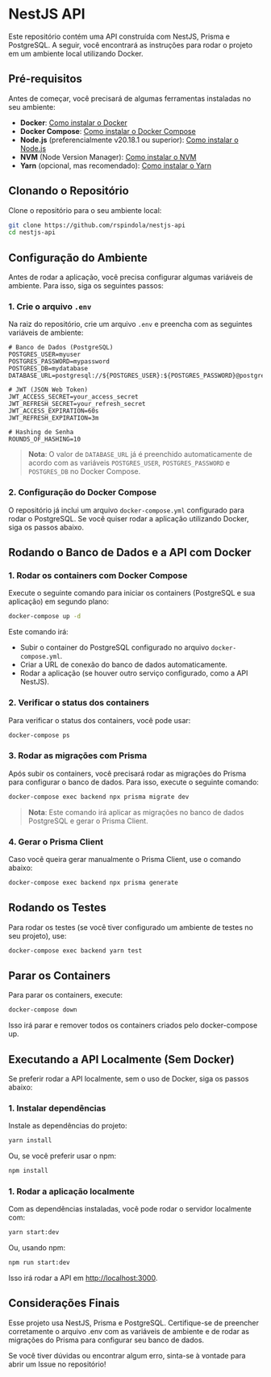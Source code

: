 # NestJS API

Este repositório contém uma API construída com NestJS, Prisma e PostgreSQL. A seguir, você encontrará as instruções para rodar o projeto em um ambiente local utilizando Docker.

## Pré-requisitos

Antes de começar, você precisará de algumas ferramentas instaladas no seu ambiente:

- **Docker**: [Como instalar o Docker](https://docs.docker.com/get-docker/)
- **Docker Compose**: [Como instalar o Docker Compose](https://docs.docker.com/compose/install/)
- **Node.js** (preferencialmente v20.18.1 ou superior): [Como instalar o Node.js](https://nodejs.org/)
- **NVM** (Node Version Manager): [Como instalar o NVM](https://github.com/nvm-sh/nvm#installing-and-updating)
- **Yarn** (opcional, mas recomendado): [Como instalar o Yarn](https://classic.yarnpkg.com/en/docs/install/)

## Clonando o Repositório

Clone o repositório para o seu ambiente local:

```bash
git clone https://github.com/rspindola/nestjs-api
cd nestjs-api
```

## Configuração do Ambiente

Antes de rodar a aplicação, você precisa configurar algumas variáveis de ambiente. Para isso, siga os seguintes passos:

### 1. Crie o arquivo `.env`

Na raiz do repositório, crie um arquivo `.env` e preencha com as seguintes variáveis de ambiente:

```dotenv
# Banco de Dados (PostgreSQL)
POSTGRES_USER=myuser
POSTGRES_PASSWORD=mypassword
POSTGRES_DB=mydatabase
DATABASE_URL=postgresql://${POSTGRES_USER}:${POSTGRES_PASSWORD}@postgres:5432/${POSTGRES_DB}

# JWT (JSON Web Token)
JWT_ACCESS_SECRET=your_access_secret
JWT_REFRESH_SECRET=your_refresh_secret
JWT_ACCESS_EXPIRATION=60s
JWT_REFRESH_EXPIRATION=3m

# Hashing de Senha
ROUNDS_OF_HASHING=10
```

> **Nota**: O valor de `DATABASE_URL` já é preenchido automaticamente de acordo com as variáveis `POSTGRES_USER`, `POSTGRES_PASSWORD` e `POSTGRES_DB` no Docker Compose.

### 2. Configuração do Docker Compose

O repositório já inclui um arquivo `docker-compose.yml` configurado para rodar o PostgreSQL. Se você quiser rodar a aplicação utilizando Docker, siga os passos abaixo.

## Rodando o Banco de Dados e a API com Docker

### 1. Rodar os containers com Docker Compose

Execute o seguinte comando para iniciar os containers (PostgreSQL e sua aplicação) em segundo plano:

```bash
docker-compose up -d
```

Este comando irá:

- Subir o container do PostgreSQL configurado no arquivo `docker-compose.yml`.
- Criar a URL de conexão do banco de dados automaticamente.
- Rodar a aplicação (se houver outro serviço configurado, como a API NestJS).

### 2. Verificar o status dos containers

Para verificar o status dos containers, você pode usar:

```bash
docker-compose ps
```

### 3. Rodar as migrações com Prisma

Após subir os containers, você precisará rodar as migrações do Prisma para configurar o banco de dados. Para isso, execute o seguinte comando:

```bash
docker-compose exec backend npx prisma migrate dev
```

> **Nota**: Este comando irá aplicar as migrações no banco de dados PostgreSQL e gerar o Prisma Client.

### 4. Gerar o Prisma Client

Caso você queira gerar manualmente o Prisma Client, use o comando abaixo:

```bash
docker-compose exec backend npx prisma generate
```

## Rodando os Testes

Para rodar os testes (se você tiver configurado um ambiente de testes no seu projeto), use:

```bash
docker-compose exec backend yarn test
```

## Parar os Containers

Para parar os containers, execute:

```bash
docker-compose down
```

Isso irá parar e remover todos os containers criados pelo docker-compose up.

## Executando a API Localmente (Sem Docker)

Se preferir rodar a API localmente, sem o uso de Docker, siga os passos abaixo:

### 1. Instalar dependências

Instale as dependências do projeto:

```bash
yarn install
```

Ou, se você preferir usar o npm:

```bash
npm install
```

### 1. Rodar a aplicação localmente

Com as dependências instaladas, você pode rodar o servidor localmente com:

```bash
yarn start:dev
```

Ou, usando npm:

```bash
npm run start:dev
```

Isso irá rodar a API em <http://localhost:3000>.

## Considerações Finais

Esse projeto usa NestJS, Prisma e PostgreSQL. Certifique-se de preencher corretamente o arquivo .env com as variáveis de ambiente e de rodar as migrações do Prisma para configurar seu banco de dados.

Se você tiver dúvidas ou encontrar algum erro, sinta-se à vontade para abrir um Issue no repositório!
